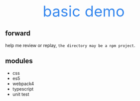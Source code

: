 <p align="center">
    <font size="26" color="#3788ee" fontWeight="600">basic demo</font>
</p>

## forward
help me review or replay, `the directory may be a npm project`.

## modules
* css 
* es5
* webpack4 
* typescript
* unit test


